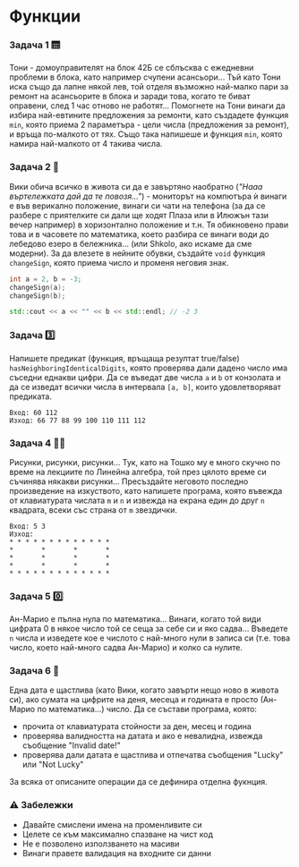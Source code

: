 # Функции

### Задача 1 :elevator:
Тони - домоуправителят на блок 42Б се сблъсква с ежедневни проблеми в блока, като например счупени асансьори... Тъй като Тони иска също да лапне някой лев, той отделя възможно най-малко пари за ремонт на асансьорите в блока и заради това, когато те биват оправени, след 1 час отново не работят... Помогнете на Тони винаги да избира най-евтините предложения за ремонти, като създадете функция `min`, която приема 2 параметъра - цели числа (предложения за ремонт), и връща по-малкото от тях. Също така напишеше и функция `min`, която намира най-малкото от 4 такива числа.

### Задача 2 :arrows_counterclockwise:	
Вики обича всичко в живота си да е завъртяно наобратно (*"Нааа въртележката дай да те повозя..."*) - мониторът на компютъра ѝ винаги е във верикално положение, винаги си чати на телефона (за да се разбере с приятелките си дали ще ходят Плаза или в Илюжън тази вечер например) в хоризонтално положение и т.н. Тя обикновено прави това и в часовете по математика, което разбира се винаги води до лебедово езеро в бележника... (или Shkolo, ако искаме да сме модерни). За да влезете в нейните обувки, създайте `void` функция `changeSign`, която приема число и променя неговия знак.
```c++
int a = 2, b = -3;
changeSign(a);
changeSign(b);

std::cout << a << "" << b << std::endl; // -2 3
```

### Задача :three:
Напишете предикат (функция, връщаща резултат true/false) `hasNeighboringIdenticalDigits`, която проверява дали дадено число има съседни еднакви цифри. Да се въведат две числа `a` и `b` от конзолата и да се изведат всички числа в интервала `[a, b]`, които удовлетворяват предиката.
```
Вход: 60 112
Изход: 66 77 88 99 100 110 111 112
```

### Задача 4 :man_artist:
Рисунки, рисунки, рисунки... Тук, като на Тошко му е много скучно по време на лекциите по Линейна алгебра, той през цялото време си съчинява някакви рисунки... Пресъздайте неговото последно произведение на изкуството, като напишете програма, която въвежда от клавиатурата числата `m` и `n` и извежда на екрана един до друг `n` квадрата, всеки със страна от `m` звездички.
```
Вход: 5 3
Изход:
* * * * * * * * * * * * *
*       *       *       *
*       *       *       *
*       *       *       *
* * * * * * * * * * * * *
```

### Задача 5 :zero:
Ан-Марио е пълна нула по математика... Винаги, когато той види цифрата 0 в някое число той се сеща за себе си и яко садва... Въведете `n` числа и изведете кое е числото с най-много нули в записа си (т.е. това число, което най-много садва Ан-Марио) и колко са нулите.

### Задача 6 :calendar:
Една дата е щастлива (като Вики, когато завърти нещо ново в живота си), ако сумата на цифрите на деня, месеца и годината е просто (Ан-Марио по математика...) число. Да се състави програма, която:
 - прочита от клавиатурата стойности за ден, месец и година
 - проверява валидността на датата и ако е невалидна, извежда съобщение "Invalid date!"
 - проверява дали датата е щастлива и отпечатва съобщения "Lucky" или "Not Lucky"

За всяка от описаните операции да се дефинира отделна фукнция.

### :warning: Забележки

- Давайте смислени имена на променливите си
- Целете се към максимално спазване на чист код 
- Не е позволено използването на масиви
- Винаги правете валидация на входните си данни
